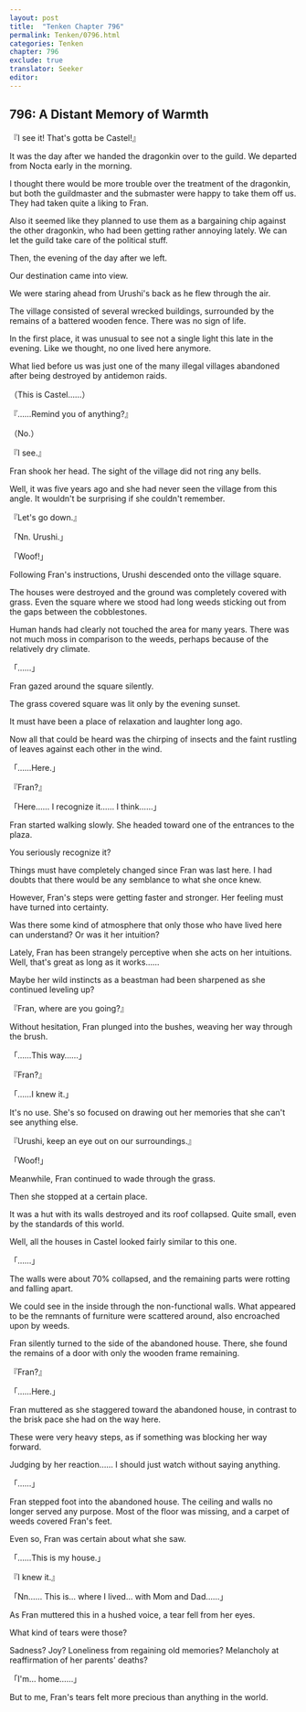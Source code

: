 ```yaml
---
layout: post
title:  "Tenken Chapter 796"
permalink: Tenken/0796.html
categories: Tenken
chapter: 796
exclude: true
translator: Seeker
editor: 
---
```

<h2 id="ch796">796: A Distant Memory of Warmth</h2>

<p>『I see it! That's gotta be Castel!』</p>

<p>It was the day after we handed the dragonkin over to the guild. We departed from Nocta early in the morning.</p>
 
<p>I thought there would be more trouble over the treatment of the dragonkin, but both the guildmaster and the submaster were happy to take them off us. They had taken quite a liking to Fran.</p>

<p>Also it seemed like they planned to use them as a bargaining chip against the other dragonkin, who had been getting rather annoying lately. We can let the guild take care of the political stuff.</p>

<p>Then, the evening of the day after we left.</p>

<p>Our destination came into view.</p>

<p>We were staring ahead from Urushi's back as he flew through the air.</p>

<p>The village consisted of several wrecked buildings, surrounded by the remains of a battered wooden fence. There was no sign of life.</p>

<p>In the first place, it was unusual to see not a single light this late in the evening. Like we thought, no one lived here anymore.</p>

<p>What lied before us was just one of the many illegal villages abandoned after being destroyed by antidemon raids.</p>

<p>（This is Castel……）</p>
<p>『……Remind you of anything?』</p>
<p>（No.）</p>
<p>『I see.』</p>

<p>Fran shook her head. The sight of the village did not ring any bells.</p>

<p>Well, it was five years ago and she had never seen the village from this angle. It wouldn't be surprising if she couldn't remember.</p>

<p>『Let's go down.』</p>
<p>「Nn. Urushi.」</p>
<p>「Woof!」</p>

<p>Following Fran's instructions, Urushi descended onto the village square.</p>

<p>The houses were destroyed and the ground was completely covered with grass. Even the square where we stood had long weeds sticking out from the gaps between the cobblestones.</p>

<p>Human hands had clearly not touched the area for many years. There was not much moss in comparison to the weeds, perhaps because of the relatively dry climate.</p>

<p>「……」</p>

<p>Fran gazed around the square silently.</p>

<p>The grass covered square was lit only by the evening sunset.</p>

<p>It must have been a place of relaxation and laughter long ago.</p>

<p>Now all that could be heard was the chirping of insects and the faint rustling of leaves against each other in the wind.</p>

<p>「……Here.」</p>
<p>『Fran?』</p>
<p>「Here…… I recognize it…… I think……」</p>

<p>Fran started walking slowly. She headed toward one of the entrances to the plaza.</p>

<p>You seriously recognize it?</p>

<p>Things must have completely changed since Fran was last here. I had doubts that there would be any semblance to what she once knew.</p>

<p>However, Fran's steps were getting faster and stronger. Her feeling must have turned into certainty.</p>

<p>Was there some kind of atmosphere that only those who have lived here can understand? Or was it her intuition?</p>

<p>Lately, Fran has been strangely perceptive when she acts on her intuitions. Well, that's great as long as it works……</p>

<p>Maybe her wild instincts as a beastman had been sharpened as she continued leveling up?</p>

<p>『Fran, where are you going?』</p>

<p>Without hesitation, Fran plunged into the bushes, weaving her way through the brush.</p>

<p>「……This way……」</p>
<p>『Fran?』</p>
<p>「……I knew it.」</p>

<p>It's no use. She's so focused on drawing out her memories that she can't see anything else.</p>

<p>『Urushi, keep an eye out on our surroundings.』</p>
<p>「Woof!」</p>

<p>Meanwhile, Fran continued to wade through the grass.</p>

<p>Then she stopped at a certain place.</p>

<p>It was a hut with its walls destroyed and its roof collapsed. Quite small, even by the standards of this world.</p>

<p>Well, all the houses in Castel looked fairly similar to this one.</p>

<p>「……」</p>

<p>The walls were about 70% collapsed, and the remaining parts were rotting and falling apart.</p>

<p>We could see in the inside through the non-functional walls. What appeared to be the remnants of furniture were scattered around, also encroached upon by weeds.</p>

<p>Fran silently turned to the side of the abandoned house. There, she found the remains of a door with only the wooden frame remaining.</p>

<p>『Fran?』</p>
<p>「……Here.」</p>

<p>Fran muttered as she staggered toward the abandoned house, in contrast to the brisk pace she had on the way here.</p>

<p>These were very heavy steps, as if something was blocking her way forward.</p>

<p>Judging by her reaction…… I should just watch without saying anything.</p>

<p>「……」</p>

<p>Fran stepped foot into the abandoned house. The ceiling and walls no longer served any purpose. Most of the floor was missing, and a carpet of weeds covered Fran's feet.</p>

<p>Even so, Fran was certain about what she saw.</p>

<p>「……This is my house.」</p>
<p>『I knew it.』</p>
<p>「Nn…… This is… where I lived… with Mom and Dad……」</p>

<p>As Fran muttered this in a hushed voice, a tear fell from her eyes.</p>

<p>What kind of tears were those?</p>

<p>Sadness? Joy? Loneliness from regaining old memories? Melancholy at reaffirmation of her parents' deaths?</p>

<p>「I'm… home……」</p>

<p>But to me, Fran's tears felt more precious than anything in the world.</p>



